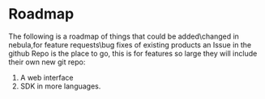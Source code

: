 # Roadmap

The following is a roadmap of things that could be added\changed in nebula,for feature requests\bug fixes of existing products an Issue in the github Repo is the place to go, this is for features so large they will include their own new git repo:

1. A web interface
2. SDK in more languages.